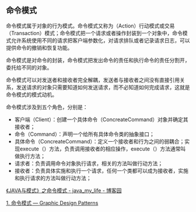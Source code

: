 ## 命令模式

命令模式属于对象的行为模式。命令模式又称为（Action）行动模式或交易（Transaction）模式；命令模式把一个请求或者操作封装到一个对象中，命令模式允许系统使用不同的请求把客户端参数化，对请求排队或者记录请求日志，可以提供命令的撤销和恢复功能。

命令模式是对命令的封装，命令模式把发出命令的责任和执行命令的责任分割开，委托给不同的对象。

命令模式可以对发送者和接收者完全解耦，发送者与接收者之间没有直接引用关系，发送请求的对象只需要知道如何发送请求，而不必知道如何完成请求，这就是命令模式的模式动机。

命令模式涉及到五个角色，分别是：

- 客户端（Client）：创建一个具体命令（ConcreateCommand）对象并确定其接收者；
- 命令（Command）：声明一个给所有具体命令类的抽象接口；
- 具体命令（ConcreateCommand）：定义一个接收者和行为之间的弱耦合；实现execute（）方法，负责调用接收者的相应操作，execute（）方法通常叫做执行方法；
- 请求者：负责调用命令对象执行请求，相关的方法叫做行动方法；
- 接收者：负责具体实施和执行一个请求，任何一个类都可以成为接收者，实施和执行请求的方法叫做行动方法；


[《JAVA与模式》之命令模式 \- java\_my\_life \- 博客园](http://www.cnblogs.com/java-my-life/archive/2012/06/01/2526972.html)

[1\. 命令模式 — Graphic Design Patterns](http://design-patterns.readthedocs.io/zh_CN/latest/behavioral_patterns/command.html)